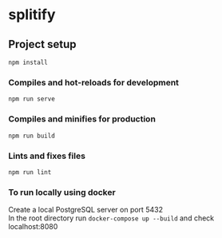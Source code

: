 # splitify

## Project setup
```
npm install
```

### Compiles and hot-reloads for development
```
npm run serve
```

### Compiles and minifies for production
```
npm run build
```

### Lints and fixes files
```
npm run lint
```

### To run locally using docker
Create a local PostgreSQL server on port 5432  
In the root directory run ```docker-compose up --build``` and check localhost:8080
